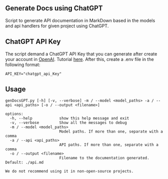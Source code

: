## Generate Docs using ChatGPT

Script to generate API documentation in MarkDown based in the models and api handlers for given project using ChatGPT.

## ChatGPT API Key

The script demand a ChatGPT API Key that you can generate after create your account in [OpenAI](https://www.openai.com/). Tutorial [here](https://www.maisieai.com/help/how-to-get-an-openai-api-key-for-chatgpt). After this, create a .env file in the following format:

```
API_KEY="chatgpt_api_Key"
```

## Usage

```
genDocsGPT.py [-h] [-v, --verbose] -m / --model <model_paths> -a / --api <api_paths> [-o / --output <filename>]

options:
  -h, --help            show this help message and exit
  -v, --verbose         Show all the messages to debug
  -m / --model <model_paths>
                        Model paths. If more than one, separate with a comma
  -a / --api <api_paths>
                        API paths. If more than one, separate with a comma
  -o / --output <filename>
                        Filename to the documentation generated. Default: ./api.md

We do not recommend using it in non-open-source projects.
```

